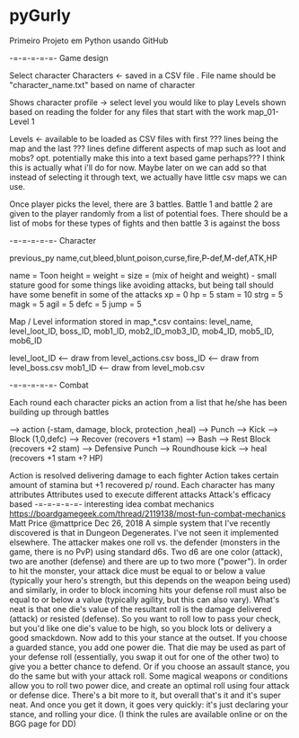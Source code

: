 # pyGurly
Primeiro Projeto em Python usando GitHub

-=-=-=-=-=-
Game design

Select character
Characters <- saved in a CSV file . File name should be "character_name.txt" based on name of character

Shows character profile -> select  level you would like to play
Levels shown based on reading the folder for any files that start with the work map_01-Level 1

Levels  <- available to be loaded as CSV files with first ??? lines being the map and the last ??? lines define different aspects of map such as loot and mobs?
        opt. potentially make this into a text based game perhaps??? I think this is actually what i'll do for now. Maybe later on we can add so that instead of selecting it through text, we actually have little csv maps we can use.
        
Once player picks the level, there are 3 battles. Battle 1 and battle 2 are given to the player randomly from a list of potential foes. There should be a list of mobs for these types of fights and then battle 3 is against the boss

-=-=-=-=-=-
Character

previous_py
name,cut,bleed,blunt,poison,curse,fire,P-def,M-def,ATK,HP

name = Toon
height = 
weight = 
size = (mix of height and weight) - small stature good for some things like avoiding attacks, but being tall should have some benefit in some of the attacks
xp = 0
hp = 5
stam = 10
strg = 5
magk = 5
agil = 5
defc = 5
jump = 5


Map / Level information
stored in map_*.csv
contains: level_name, level_loot_ID, boss_ID, mob1_ID, mob2_ID_mob3_ID, mob4_ID, mob5_ID, mob6_ID

level_loot_ID <-- draw from level_actions.csv
boss_ID <-- draw from level_boss.csv
mob1_ID <-- draw from level_mob.csv

-=-=-=-=-=-
Combat

Each round each character picks an action from a list that he/she has been building up through battles

--> action (-stam, damage, block, protection ,heal)
--> Punch
--> Kick
--> Block (1,0,defc)
--> Recover (recovers +1 stam)
--> Bash
--> Rest Block (recovers +2 stam)
--> Defensive Punch
--> Roundhouse kick
--> heal (recovers +1 stam +? HP)



Action is resolved delivering damage to each fighter
Action takes certain amount of stamina but +1 recovered p/ round.
Each character has many attributes
Attributes used to execute different attacks
Attack's efficacy based
-=-=-=-=-=-
interesting idea combat mechanics
https://boardgamegeek.com/thread/2119138/most-fun-combat-mechanics
Matt Price
@mattprice
Dec 26, 2018
A simple system that I've recently discovered is that in Dungeon Degenerates. I've not seen it implemented elsewhere.
The attacker makes one roll vs. the defender (monsters in the game, there is no PvP) using standard d6s. Two d6 are one color (attack), two are another (defense) and there are up to two more ("power"). In order to hit the monster, your attack dice must be equal to or below a value (typically your hero's strength, but this depends on the weapon being used) and similarly, in order to block incoming hits your defense roll must also be equal to or below a value (typically agility, but this can also vary). What's neat is that one die's value of the resultant roll is the damage delivered (attack) or resisted (defense). So you want to roll low to pass your check, but you'd like one die's value to be high, so you block lots or delivery a good smackdown.
Now add to this your stance at the outset. If you choose a guarded stance, you add one power die. That die may be used as part of your defense roll (essentially, you swap it out for one of the other two) to give you a better chance to defend. Or if you choose an assault stance, you do the same but with your attack roll.
Some magical weapons or conditions allow you to roll two power dice, and create an optimal roll using four attack or defense dice.
There's a bit more to it, but overall that's it and it's super neat. And once you get it down, it goes very quickly: it's just declaring your stance, and rolling your dice.
(I think the rules are available online or on the BGG page for DD)


